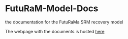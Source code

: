 # FutuRaM-Model-Docs
the documentation for the FutuRaMa SRM recovery model

The webpage with the documents is hosted [here](https://futuram-project.github.io/FutuRaM-Model-Docs)
